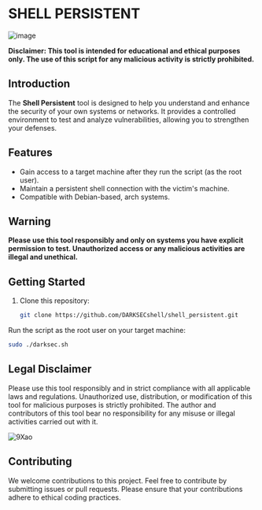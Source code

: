 # SHELL PERSISTENT

![image](https://github.com/user-attachments/assets/b2194620-10b6-4da7-ad5d-f0c4844f454a)


**Disclaimer: This tool is intended for educational and ethical purposes only. The use of this script for any malicious activity is strictly prohibited.**

## Introduction

The **Shell Persistent** tool is designed to help you understand and enhance the security of your own systems or networks. It provides a controlled environment to test and analyze vulnerabilities, allowing you to strengthen your defenses.

## Features

- Gain access to a target machine after they run the script (as the root user).
- Maintain a persistent shell connection with the victim's machine.
- Compatible with Debian-based, arch systems.

## Warning

**Please use this tool responsibly and only on systems you have explicit permission to test. Unauthorized access or any malicious activities are illegal and unethical.**

## Getting Started

1. Clone this repository:

   ```bash
   git clone https://github.com/DARKSECshell/shell_persistent.git

Run the script as the root user on your target machine:
   
   ```bash
 sudo ./darksec.sh
```

## Legal Disclaimer

Please use this tool responsibly and in strict compliance with all applicable laws and regulations. Unauthorized use, distribution, or modification of this tool for malicious purposes is strictly prohibited. The author and contributors of this tool bear no responsibility for any misuse or illegal activities carried out with it.



![9Xao](https://github.com/user-attachments/assets/18304b83-60a4-491f-bffd-21e32057a305)

## Contributing

We welcome contributions to this project. Feel free to contribute by submitting issues or pull requests. Please ensure that your contributions adhere to ethical coding practices.
